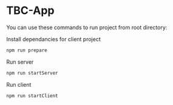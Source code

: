 # TBC-App

You can use these commands to run project from root directory:

Install dependancies for client project
```sh
npm run prepare
```

Run server
```sh
npm run startServer
```

Run client
```sh
npm run startClient
```